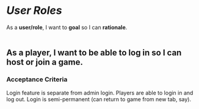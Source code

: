 # ***User Roles*** 
As a **user/role**, I want to **goal** so I can **rationale**.<br><br>
## As a player, I want to be able to log in so I can host or join a game.
### Acceptance Criteria  
Login feature is separate from admin login.
Players are able to login in and log out.
Login is semi-permanent (can return to game from new tab, say).
